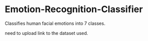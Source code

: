 # Emotion-Recognition-Classifier
Classifies human facial emotions into 7 classes.

need to upload link to the dataset used.
